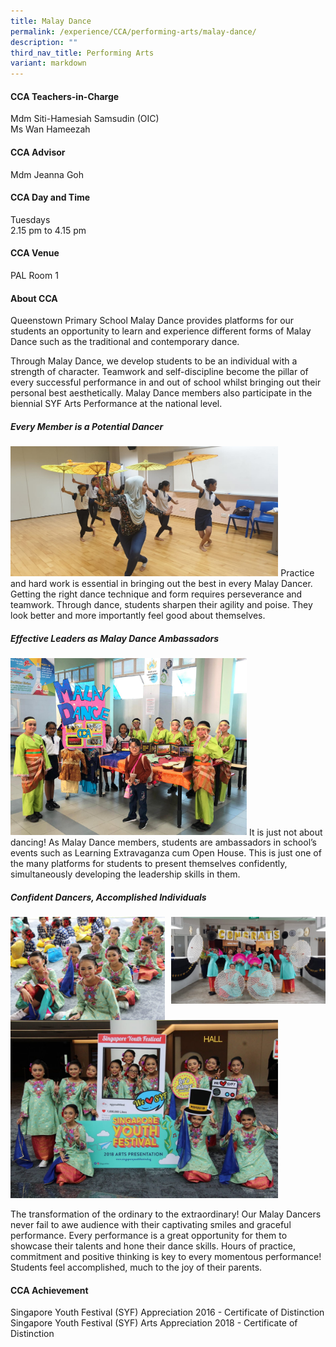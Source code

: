```yaml
---
title: Malay Dance
permalink: /experience/CCA/performing-arts/malay-dance/
description: ""
third_nav_title: Performing Arts
variant: markdown
---
```

#### **CCA Teachers-in-Charge**
Mdm Siti-Hamesiah Samsudin (OIC)<br>
Ms Wan Hameezah

#### **CCA Advisor**
Mdm Jeanna Goh

#### **CCA Day and Time**
Tuesdays<br>
2.15 pm to 4.15 pm

#### **CCA Venue**
PAL Room 1

#### **About CCA**
Queenstown Primary School Malay Dance provides platforms for our students an opportunity to learn and experience different forms of Malay Dance such as the traditional and contemporary dance.

Through Malay Dance, we develop students to be an individual with a strength of character. Teamwork and self-discipline become the pillar of every successful performance in and out of school whilst bringing out their personal best aesthetically. Malay Dance members also participate in the biennial SYF Arts Performance at the national level.

##### **Every Member is a Potential Dancer**

<img src="/images/CCA%20MalayDance/ML%20Dance%20Pic%201.jpeg" style="width:85%">
Practice and hard work is essential in bringing out the best in every Malay Dancer. Getting the right dance technique and form requires perseverance and teamwork. Through dance, students sharpen their agility and poise. They look better and more importantly feel good about themselves.

##### **Effective Leaders as Malay Dance Ambassadors**
<img src="/images/CCA%20MalayDance/ML%20Dance%20Pic%202.jpeg" style="width:75%">
It is just not about dancing! As Malay Dance members, students are ambassadors in school’s events such as Learning Extravaganza cum Open House. This is just one of the many platforms for students to present themselves confidently, simultaneously developing the leadership skills in them.

##### **Confident Dancers, Accomplished Individuals**

<img src="/images/CCA%20MalayDance/ML%20Dance%20Pic%203.jpg" style="width:49%" align="left">
<img src="/images/CCA%20MalayDance/Malay%20Dance%20Pic%204.jpeg" style="width:49%" align="right">		 
<br><br><br><br><br><br><br><br>		 
<img src="/images/CCA%20MalayDance/ML%20Dance%20Pic%205.jpg" style="width:85%">
		 
The transformation of the ordinary to the extraordinary! Our Malay Dancers never fail to awe audience with their captivating smiles and graceful performance. Every performance is a great opportunity for them to showcase their talents and hone their dance skills. Hours of practice, commitment and positive thinking is key to every momentous performance! Students feel accomplished, much to the joy of their parents.

#### **CCA Achievement**
Singapore Youth Festival (SYF) Appreciation 2016 - Certificate of Distinction<br>
Singapore Youth Festival (SYF) Arts Appreciation 2018 - Certificate of Distinction